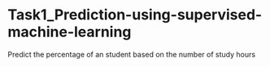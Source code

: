 # Task1_Prediction-using-supervised-machine-learning
Predict the percentage of an student based on the number of study hours
